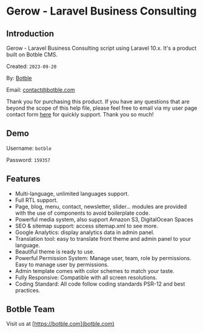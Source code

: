 # Gerow - Laravel Business Consulting

## Introduction

Gerow - Laravel Business Consulting script using Laravel 10.x. It's a product built on Botble CMS.

Created: `2023-09-20`

By: [Botble](https://botble.com)

Email: [contact@botble.com](mailto:contact@botble.com)

Thank you for purchasing this product. If you have any questions that are beyond the scope of this help file,
please feel free to email via my user page contact form [here](https://codecanyon.net/user/botble) for quickly support. Thank you so much!

## Demo

Username: `botble`

Password: `159357`

## Features

- Multi-language, unlimited languages support.
- Full RTL support.
- Page, blog, menu, contact, newsletter, slider… modules are provided with the use of components to avoid boilerplate code.
- Powerful media system, also support Amazon S3, DigitalOcean Spaces
- SEO & sitemap support: access sitemap.xml to see more.
- Google Analytics: display analytics data in admin panel.
- Translation tool: easy to translate front theme and admin panel to your language.
- Beautiful theme is ready to use.
- Powerful Permission System: Manage user, team, role by permissions. Easy to manage user by permissions.
- Admin template comes with color schemes to match your taste.
- Fully Responsive: Compatible with all screen resolutions.
- Coding Standard: All code follow coding standards PSR-12 and best practices.

## Botble Team

Visit us at [https://botble.com](botble.com)